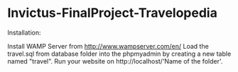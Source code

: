 # Invictus-FinalProject-Travelopedia

Installation:

Install WAMP Server from http://www.wampserver.com/en/
Load the travel.sql from database folder into the phpmyadmin by creating a new table named "travel".
Run your website on http://localhost/'Name of the folder'.
